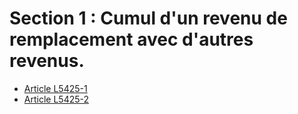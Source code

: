 # Section 1 : Cumul d'un revenu de remplacement avec d'autres revenus.

* [Article L5425-1](./LEGIARTI000006903901.md)
* [Article L5425-2](./LEGIARTI000006903902.md)
